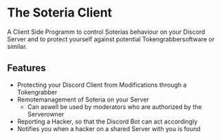 # The Soteria Client
A Client Side Programm to control Soterias behaviour on your Discord Server and to protect yourself against potential Tokengrabbersoftware or similar.

## Features
- Protecting your Discord Client from Modifications through a Tokengrabber
- Remotemanagement of Soteria on your Server
  - Can aswell be used by moderators who are authorized by the Serverowner
- Reporting a Hacker, so that the Discord Bot can act accordingly
- Notifies you when a hacker on a shared Server with you is found
